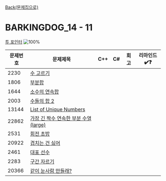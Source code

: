 [Back(문제집으로)](/Workbook/README.md)

# BARKINGDOG_14 - 11

[투 포인터](https://github.com/encrypted-def/basic-algo-lecture/blob/master/workbook/0x14.md)
![100%](https://progress-bar.xyz/0/?scale=11&title=progress&width=500&color=babaca&suffix=/11)

| 문제번호 | 문제제목                                                      | C++ | C#  | 회고 | 리마인드✔️❓ |
| -------- | ------------------------------------------------------------- | --- | --- | ---- | ------------ |
| 2230     | [수 고르기](https://boj.kr/2230)                              |     |     |      |              |
| 1806     | [부분합](https://boj.kr/1806)                                 |     |     |      |              |
| 1644     | [소수의 연속합](https://boj.kr/1644)                          |     |     |      |              |
| 2003     | [수들의 합 2](https://boj.kr/2003)                            |     |     |      |              |
| 13144    | [List of Unique Numbers](https://boj.kr/13144)                |     |     |      |              |
| 22862    | [가장 긴 짝수 연속한 부분 수열 (large)](https://boj.kr/22862) |     |     |      |              |
| 2531     | [회전 초밥](https://boj.kr/2531)                              |     |     |      |              |
| 20922    | [겹치는 건 싫어](https://boj.kr/20922)                        |     |     |      |              |
| 2461     | [대표 선수](https://boj.kr/2461)                              |     |     |      |              |
| 2283     | [구간 자르기](https://boj.kr/2283)                            |     |     |      |              |
| 20366    | [같이 눈사람 만들래?](https://boj.kr/20366)                   |     |     |      |              |
